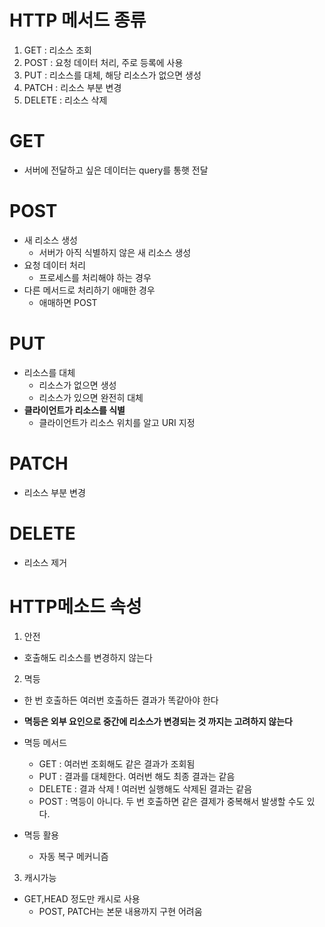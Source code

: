 # HTTP 메서드 종류
1. GET : 리소스 조회
2. POST : 요청 데이터 처리, 주로 등록에 사용
3. PUT : 리소스를 대체, 해당 리소스가 없으면 생성
4. PATCH : 리소스 부분 변경
5. DELETE : 리소스 삭제
# GET
- 서버에 전달하고 싶은 데이터는 query를 통햇 전달


# POST
- 새 리소스 생성
  - 서버가 아직 식별하지 않은 새 리소스 생성
- 요청 데이터 처리
  - 프로세스를 처리해야 하는 경우
- 다른 메서드로 처리하기 애매한 경우
  - 애매하면 POST

# PUT
- 리소스를 대체
  - 리소스가 없으면 생성
  - 리소스가 있으면 완전히 대체
- **클라이언트가 리소스를 식별**
  - 클라이언트가 리소스 위치를 알고 URI 지정

# PATCH
- 리소스 부분 변경

# DELETE
- 리소스 제거

# HTTP메소드 속성
1. 안전
  - 호출해도 리소스를 변경하지 않는다
2. 멱등
  - 한 번 호출하든 여러번 호출하든 결과가 똑같아야 한다
  - **멱등은 외부 요인으로 중간에 리소스가 변경되는 것 까지는 고려하지 않는다**
  - 멱등 메서드
    - GET : 여러번 조회해도 같은 결과가 조회됨
    - PUT : 결과를 대체한다. 여러번 해도 최종 결과는 같음
    - DELETE : 결과 삭제 ! 여러번 실행해도 삭제된 결과는 같음
    - POST : 멱등이 아니다. 두 번 호출하면 같은 결제가 중복해서 발생할 수도 있다.

  - 멱등 활용 
    - 자동 복구 메커니즘

3. 캐시가능
  - GET,HEAD 정도만 캐시로 사용
    - POST, PATCH는 본문 내용까지 구현 어려움
